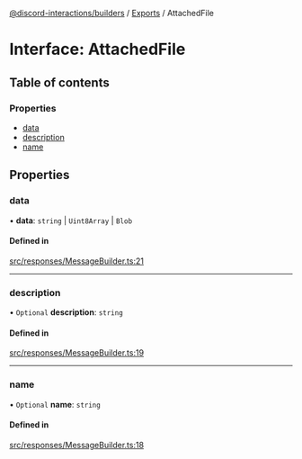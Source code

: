 [@discord-interactions/builders](../README.md) / [Exports](../modules.md) / AttachedFile

# Interface: AttachedFile

## Table of contents

### Properties

- [data](AttachedFile.md#data)
- [description](AttachedFile.md#description)
- [name](AttachedFile.md#name)

## Properties

### data

• **data**: `string` \| `Uint8Array` \| `Blob`

#### Defined in

[src/responses/MessageBuilder.ts:21](https://github.com/ssMMiles/discord-interactions/blob/aef28b7/packages/builders/src/responses/MessageBuilder.ts#L21)

___

### description

• `Optional` **description**: `string`

#### Defined in

[src/responses/MessageBuilder.ts:19](https://github.com/ssMMiles/discord-interactions/blob/aef28b7/packages/builders/src/responses/MessageBuilder.ts#L19)

___

### name

• `Optional` **name**: `string`

#### Defined in

[src/responses/MessageBuilder.ts:18](https://github.com/ssMMiles/discord-interactions/blob/aef28b7/packages/builders/src/responses/MessageBuilder.ts#L18)
